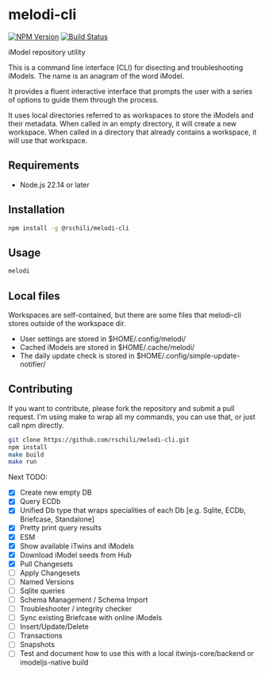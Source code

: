 # melodi-cli
[![NPM Version](https://img.shields.io/npm/v/%40rschili%2Fmelodi-cli?registry_uri=https%3A%2F%2Fregistry.npmjs.com%2F)](https://www.npmjs.com/package/@rschili/melodi-cli)
[![Build Status](https://github.com/rschili/melodi-cli/actions/workflows/node.js.yml/badge.svg)](https://github.com/rschili/melodi-cli/actions/workflows/node.js.yml)

iModel repository utility

This is a command line interface (CLI) for disecting and troubleshooting iModels.
The name is an anagram of the word iModel.

It provides a fluent interactive interface that prompts the user with a series of options to guide them through the process.

It uses local directories referred to as workspaces to store the iModels and their metadata.
When called in an empty directory, it will create a new workspace.
When called in a directory that already contains a workspace, it will use that workspace.

## Requirements

- Node.js 22.14 or later

## Installation

```bash
npm install -g @rschili/melodi-cli
```

## Usage

```bash
melodi
```

## Local files

Workspaces are self-contained, but there are some files that melodi-cli stores outside of the workspace dir.

- User settings are stored in $HOME/.config/melodi/
- Cached iModels are stored in $HOME/.cache/melodi/
- The daily update check is stored in $HOME/.config/simple-update-notifier/

## Contributing
If you want to contribute, please fork the repository and submit a pull request.
I'm using make to wrap all my commands, you can use that, or just call npm directly.

```bash
git clone https://github.com/rschili/melodi-cli.git
npm install
make build
make run
```

Next TODO:

- [x] Create new empty DB
- [x] Query ECDb
- [x] Unified Db type that wraps specialities of each Db [e.g. Sqlite, ECDb, Briefcase, Standalone]
- [x] Pretty print query results
- [x] ESM
- [x] Show available iTwins and iModels
- [x] Download iModel seeds from Hub
- [x] Pull Changesets
- [ ] Apply Changesets
- [ ] Named Versions
- [ ] Sqlite queries
- [ ] Schema Management / Schema Import
- [ ] Troubleshooter / integrity checker
- [ ] Sync existing Briefcase with online iModels
- [ ] Insert/Update/Delete
- [ ] Transactions
- [ ] Snapshots
- [ ] Test and document how to use this with a local itwinjs-core/backend or imodeljs-native build
